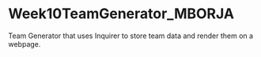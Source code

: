 # Week10TeamGenerator_MBORJA
Team Generator that uses Inquirer to store team data and render them on a webpage. 
